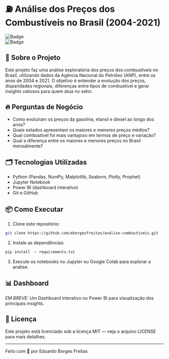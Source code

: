 # ⛽ Análise dos Preços dos Combustíveis no Brasil (2004-2021)

![Badge](https://img.shields.io/badge/Python-Data--Analysis-blue)  
![Badge](https://img.shields.io/badge/Status-Em%20Andamento-yellow)

## 🚀 Sobre o Projeto

Este projeto faz uma análise exploratória dos preços dos combustíveis no Brasil, utilizando dados da Agência Nacional do Petróleo (ANP), entre os anos de 2004 e 2021. O objetivo é entender a evolução dos preços, disparidades regionais, diferenças entre tipos de combustível e gerar insights valiosos para quem atua no setor.

## 🔥 Perguntas de Negócio

- Como evoluíram os preços da gasolina, etanol e diesel ao longo dos anos?  
- Quais estados apresentam os maiores e menores preços médios?  
- Qual combustível foi mais vantajoso em termos de preço e variação?  
- Qual a diferença entre os maiores e menores preços no Brasil mensalmente?  

## 🗂️ Tecnologias Utilizadas

- Python (Pandas, NumPy, Matplotlib, Seaborn, Plotly, Prophet)  
- Jupyter Notebook  
- Power BI (dashboard interativo)  
- Git e GitHub  

## 📦 Como Executar

1. Clone este repositório:

```bash
git clone https://github.com/eborgesfreitas/analise-combustiveis.git
```

2. Instale as dependências:

```bash
pip install -r requirements.txt
```

3. Execute os notebooks no Jupyter ou Google Colab para explorar a análise.

## 📊 Dashboard

*EM BREVE:* Um Dashboard interativo no Power BI para visualização dos principais insights.

## 📝 Licença

Este projeto está licenciado sob a licença MIT — veja o arquivo LICENSE para mais detalhes.

---

Feito com 💙 por Eduardo Borges Freitas
